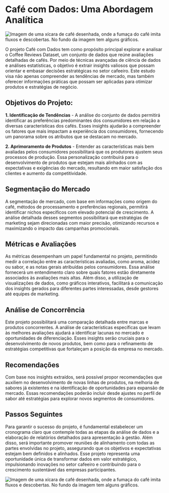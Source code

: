 
# Café com Dados: Uma Abordagem Analítica

<img src="docs/assets/images/coffe_data.webp" alt="Imagem de uma xícara de café desenhada, onde a fumaça do café imita fluxos e descobertas. No fundo da imagem tem alguns gráficos." />


O projeto Café com Dados tem como propósito principal explorar e analisar o Coffee Reviews Dataset, um conjunto de dados que reúne avaliações detalhadas de cafés. Por meio de técnicas avançadas de ciência de dados e análises estatísticas, o objetivo é extrair insights valiosos que possam orientar e embasar decisões estratégicas no setor cafeeiro. Este estudo visa não apenas compreender as tendências de mercado, mas também oferecer informações práticas que possam ser aplicadas para otimizar produtos e estratégias de negócio.


## Objetivos do Projeto:


**1. Identificação de Tendências** - A análise do conjunto de dados permitirá identificar as preferências predominantes dos consumidores em relação a diversas características dos cafés. Esses insights ajudarão a compreender os fatores que mais impactam a experiência dos consumidores, fornecendo um panorama sobre os atributos que se destacam no mercado.

**2. Aprimoramento de Produtos** - Entender as características mais bem avaliadas pelos consumidores possibilitará que os produtores ajustem seus processos de produção. Essa personalização contribuirá para o desenvolvimento de produtos que estejam mais alinhados com as expectativas e exigências do mercado, resultando em maior satisfação dos clientes e aumento da competitividade.

## Segmentação do Mercado

A segmentação de mercado, com base em informações como origem do café, métodos de processamento e preferências regionais, permitirá identificar nichos específicos com elevado potencial de crescimento. A análise detalhada desses segmentos possibilitará que estratégias de marketing sejam direcionadas com maior precisão, otimizando recursos e maximizando o impacto das campanhas promocionais.

## Métricas e Avaliações

As métricas desempenham um papel fundamental no projeto, permitindo medir a correlação entre as características avaliadas, como aroma, acidez ou sabor, e as notas gerais atribuídas pelos consumidores. Essa análise fornecerá um entendimento claro sobre quais fatores estão diretamente associados às avaliações mais altas. Além disso, a utilização de visualizações de dados, como gráficos interativos, facilitará a comunicação dos insights gerados para diferentes partes interessadas, desde gestores até equipes de marketing.

## Análise de Concorrência

Este projeto possibilitará uma comparação detalhada entre marcas e produtos concorrentes. A análise de características específicas que levam às melhores avaliações ajudará a identificar lacunas no mercado e oportunidades de diferenciação. Esses insights serão cruciais para o desenvolvimento de novos produtos, bem como para o refinamento de estratégias competitivas que fortaleçam a posição da empresa no mercado.

## Recomendações

Com base nos insights extraídos, será possível propor recomendações que auxiliem no desenvolvimento de novas linhas de produtos, na melhoria de sabores já existentes e na identificação de oportunidades para expansão de mercado. Essas recomendações poderão incluir desde ajustes no perfil de sabor até estratégias para explorar novos segmentos de consumidores.

## Passos Seguintes

Para garantir o sucesso do projeto, é fundamental estabelecer um cronograma claro que contemple todas as etapas da análise de dados e a elaboração de relatórios detalhados para apresentação à gestão. Além disso, será importante promover reuniões de alinhamento com todas as partes envolvidas no projeto, assegurando que os objetivos e expectativas estejam bem definidos e alinhados.
Esse projeto representa uma oportunidade única de transformar dados em valor estratégico, impulsionando inovações no setor cafeeiro e contribuindo para o crescimento sustentável das empresas participantes.



<img src="docs/assets/images/coffe2
.webp" alt="Imagem de uma xícara de café desenhada, onde a fumaça do café imita fluxos e descobertas. No fundo da imagem tem alguns gráficos." />

